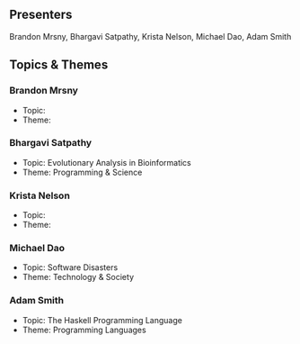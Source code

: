 ## Presenters

Brandon Mrsny, Bhargavi Satpathy, Krista Nelson, Michael Dao, Adam Smith

## Topics & Themes

### Brandon Mrsny

* Topic:
* Theme:

### Bhargavi Satpathy

* Topic: Evolutionary Analysis in Bioinformatics
* Theme: Programming & Science

### Krista Nelson

* Topic:
* Theme:

### Michael Dao

* Topic: Software Disasters
* Theme: Technology & Society

### Adam Smith

* Topic: The Haskell Programming Language
* Theme: Programming Languages

